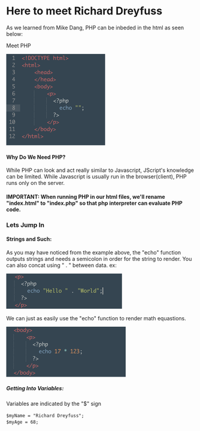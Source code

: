 <h1>Here to meet Richard Dreyfuss</h1>
<p>As we learned from Mike Dang, PHP can be inbeded in the html as seen below:</p>

<p>Meet PHP</p>
<img src="./images/first.png" alt="">

<h4>Why Do We Need PHP?</h4>
<p>While PHP can look and act really similar to Javascript, JScript's knowledge can be limited. While Javascript is usually run in the browser(client), PHP runs only on the server.</p>

<h4>IMPORTANT: When running PHP in our html files, we'll rename "index.html" to "index.php" so that php interpreter can evaluate PHP code.</h4>

<h3> Lets Jump In</h3>
<h4>Strings and Such:</h4>
<p>As you may have noticed from the example above, the "echo" function outputs strings and needs a semicolon in order for the string to render. You can also concat using " . " between data. ex: </p>
<img src="./images/two.png" alt="">
<p> We can just as easily use the "echo" function to render math equastions. </p>
<img src="./images/three.png" alt="">

<h5>Getting Into Variables:</h5>
<p> Variables are indicated by the "$" sign</p>
<code>$myName = "Richard Dreyfuss";</code>
<br>
<code>$myAge = 68;</code>






